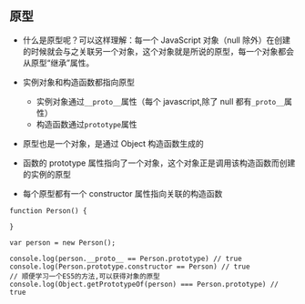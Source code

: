 ## 原型

- 什么是原型呢？可以这样理解：每一个 JavaScript 对象（null 除外）在创建的时候就会与之关联另一个对象，这个对象就是所说的原型，每一个对象都会从原型“继承”属性。

- 实例对象和构造函数都指向原型

  - 实例对象通过`__proto__`属性（每个 javascript,除了 null 都有`_proto__`属性）
  - 构造函数通过`prototype`属性

- 原型也是一个对象，是通过 Object 构造函数生成的

- 函数的 prototype 属性指向了一个对象，这个对象正是调用该构造函数而创建的实例的原型

- 每个原型都有一个 constructor 属性指向关联的构造函数

```
function Person() {

}

var person = new Person();

console.log(person.__proto__ == Person.prototype) // true
console.log(Person.prototype.constructor == Person) // true
// 顺便学习一个ES5的方法,可以获得对象的原型
console.log(Object.getPrototypeOf(person) === Person.prototype) // true
```
